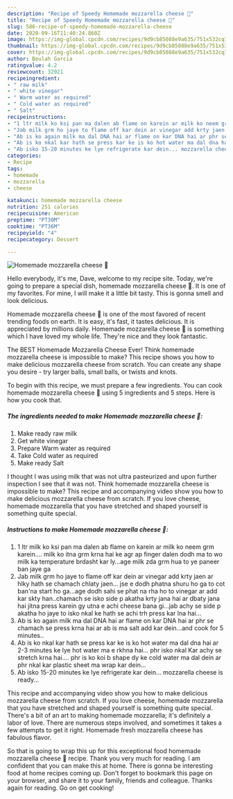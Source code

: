 ```yaml
---
description: "Recipe of Speedy Homemade mozzarella cheese 🧀"
title: "Recipe of Speedy Homemade mozzarella cheese 🧀"
slug: 586-recipe-of-speedy-homemade-mozzarella-cheese
date: 2020-09-16T11:40:24.860Z
image: https://img-global.cpcdn.com/recipes/9d9cb85088e9a635/751x532cq70/homemade-mozzarella-cheese-🧀-recipe-main-photo.jpg
thumbnail: https://img-global.cpcdn.com/recipes/9d9cb85088e9a635/751x532cq70/homemade-mozzarella-cheese-🧀-recipe-main-photo.jpg
cover: https://img-global.cpcdn.com/recipes/9d9cb85088e9a635/751x532cq70/homemade-mozzarella-cheese-🧀-recipe-main-photo.jpg
author: Beulah Garcia
ratingvalue: 4.2
reviewcount: 32921
recipeingredient:
- " raw milk"
- " white vinegar"
- " Warm water as required"
- " Cold water as required"
- " Salt"
recipeinstructions:
- "1 ltr milk ko ksi pan ma dalen ab flame on karein ar milk ko neem grm karein.... milk ko itna grm krna hai ke agr ap finger dalen dodh ma to wo milk ka temperature brdasht kar ly...age milk zda grm hua to ye paneer ban jaye ga"
- "Jab milk grm ho jaye to flame off kar dein ar vinegar add krty jaen ar hlky hath se chamach chlaty jaen... jse e dodh phatna shuru ho ga to cot ban&#39;na start ho ga...age dodh sahi se phat na rha ho to vinegar ar add kar skty han..chamach se isko side p akatha krty jana hai ar dbaty jana hai jitna press karein gy utna e achi cheese bana gi...jab achy se side p akatha ho jaye to isko nkal ke hath se achi trh press kar lna hai..."
- "Ab is ko again milk ma dal DNA hai ar flame on kar DNA hai ar phr se chamach se press krna hai ar ab is ma salt add kar dein...and cook for 5 minutes.."
- "Ab is ko nkal kar hath se press kar ke is ko hot water ma dal dna hai ar 2-3 minutes ke lye hot water ma e rkhna hai... phr isko nkal Kar achy se stretch krna hai.... phr is ko koi b shape dy ke cold water ma dal dein ar phr nkal kar plastic sheet ma wrap kar dein..."
- "Ab isko 15-20 minutes ke lye refrigerate kar dein... mozzarella cheese is ready..."
categories:
- Recipe
tags:
- homemade
- mozzarella
- cheese

katakunci: homemade mozzarella cheese 
nutrition: 251 calories
recipecuisine: American
preptime: "PT30M"
cooktime: "PT36M"
recipeyield: "4"
recipecategory: Dessert

---
```



![Homemade mozzarella cheese 🧀](https://img-global.cpcdn.com/recipes/9d9cb85088e9a635/751x532cq70/homemade-mozzarella-cheese-🧀-recipe-main-photo.jpg)

Hello everybody, it's me, Dave, welcome to my recipe site. Today, we're going to prepare a special dish, homemade mozzarella cheese 🧀. It is one of my favorites. For mine, I will make it a little bit tasty. This is gonna smell and look delicious.

Homemade mozzarella cheese 🧀 is one of the most favored of recent trending foods on earth. It is easy, it's fast, it tastes delicious. It is appreciated by millions daily. Homemade mozzarella cheese 🧀 is something which I have loved my whole life. They're nice and they look fantastic.

The BEST Homemade Mozzarella Cheese Ever! Think homemade mozzarella cheese is impossible to make? This recipe shows you how to make delicious mozzarella cheese from scratch. You can create any shape you desire - try larger balls, small balls, or twists and knots.


To begin with this recipe, we must prepare a few ingredients. You can cook homemade mozzarella cheese 🧀 using 5 ingredients and 5 steps. Here is how you cook that.

<!--inarticleads1-->

##### The ingredients needed to make Homemade mozzarella cheese 🧀:

1. Make ready  raw milk
1. Get  white vinegar
1. Prepare  Warm water as required
1. Take  Cold water as required
1. Make ready  Salt


I thought I was using milk that was not ultra pasteurized and upon further inspection I see that it was not. Think homemade mozzarella cheese is impossible to make? This recipe and accompanying video show you how to make delicious mozzarella cheese from scratch. If you love cheese, homemade mozzarella that you have stretched and shaped yourself is something quite special. 

<!--inarticleads2-->

##### Instructions to make Homemade mozzarella cheese 🧀:

1. 1 ltr milk ko ksi pan ma dalen ab flame on karein ar milk ko neem grm karein.... milk ko itna grm krna hai ke agr ap finger dalen dodh ma to wo milk ka temperature brdasht kar ly...age milk zda grm hua to ye paneer ban jaye ga
1. Jab milk grm ho jaye to flame off kar dein ar vinegar add krty jaen ar hlky hath se chamach chlaty jaen... jse e dodh phatna shuru ho ga to cot ban&#39;na start ho ga...age dodh sahi se phat na rha ho to vinegar ar add kar skty han..chamach se isko side p akatha krty jana hai ar dbaty jana hai jitna press karein gy utna e achi cheese bana gi...jab achy se side p akatha ho jaye to isko nkal ke hath se achi trh press kar lna hai...
1. Ab is ko again milk ma dal DNA hai ar flame on kar DNA hai ar phr se chamach se press krna hai ar ab is ma salt add kar dein...and cook for 5 minutes..
1. Ab is ko nkal kar hath se press kar ke is ko hot water ma dal dna hai ar 2-3 minutes ke lye hot water ma e rkhna hai... phr isko nkal Kar achy se stretch krna hai.... phr is ko koi b shape dy ke cold water ma dal dein ar phr nkal kar plastic sheet ma wrap kar dein...
1. Ab isko 15-20 minutes ke lye refrigerate kar dein... mozzarella cheese is ready...


This recipe and accompanying video show you how to make delicious mozzarella cheese from scratch. If you love cheese, homemade mozzarella that you have stretched and shaped yourself is something quite special. There&#39;s a bit of an art to making homemade mozzarella; it&#39;s definitely a labor of love. There are numerous steps involved, and sometimes it takes a few attempts to get it right. Homemade fresh mozzarella cheese has fabulous flavor. 

So that is going to wrap this up for this exceptional food homemade mozzarella cheese 🧀 recipe. Thank you very much for reading. I am confident that you can make this at home. There is gonna be interesting food at home recipes coming up. Don't forget to bookmark this page on your browser, and share it to your family, friends and colleague. Thanks again for reading. Go on get cooking!

